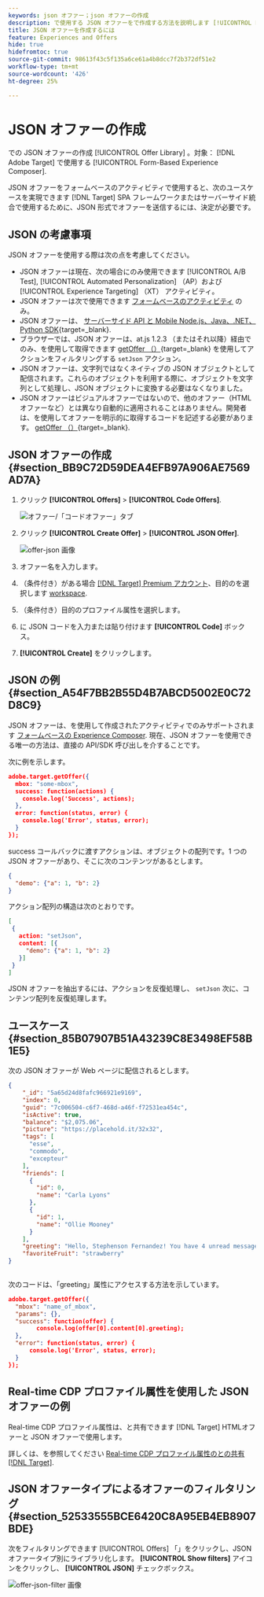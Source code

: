 ```yaml
---
keywords: json オファー；json オファーの作成
description: で使用する JSON オファーをで作成する方法を説明します [!UICONTROL Form-Based Experience Composer].
title: JSON オファーを作成するには
feature: Experiences and Offers
hide: true
hidefromtoc: true
source-git-commit: 98613f43c5f135a6ce61a4b8dcc7f2b372df51e2
workflow-type: tm+mt
source-wordcount: '426'
ht-degree: 25%

---
```


# JSON オファーの作成

での JSON オファーの作成 [!UICONTROL Offer Library] 。対象： [!DNL Adobe Target] で使用する [!UICONTROL Form-Based Experience Composer].

JSON オファーをフォームベースのアクティビティで使用すると、次のユースケースを実現できます [!DNL Target] SPA フレームワークまたはサーバーサイド統合で使用するために、JSON 形式でオファーを送信するには、決定が必要です。

## JSON の考慮事項

JSON オファーを使用する際は次の点を考慮してください。

* JSON オファーは現在、次の場合にのみ使用できます [!UICONTROL A/B Test], [!UICONTROL Automated Personalization] （AP）および [!UICONTROL Experience Targeting] （XT） アクティビティ。
* JSON オファーは次で使用できます [フォームベースのアクティビティ](/help/main/c-experiences/form-experience-composer.md) のみ。
* JSON オファーは、 [サーバーサイド API と Mobile Node.js、Java、.NET、Python SDK](https://experienceleague.adobe.com/docs/target-dev/developer/server-side/server-side-overview.html?lang=ja){target=_blank}.
* ブラウザーでは、JSON オファーは、at.js 1.2.3 （またはそれ以降）経由でのみ、を使用して取得できます [getOffer （）](https://experienceleague.adobe.com/docs/target-dev/developer/client-side/at-js-implementation/functions-overview/adobe-target-getoffer.html){target=_blank} を使用してアクションをフィルタリングする `setJson` アクション。
* JSON オファーは、文字列ではなくネイティブの JSON オブジェクトとして配信されます。これらのオブジェクトを利用する際に、オブジェクトを文字列として処理し、JSON オブジェクトに変換する必要はなくなりました。
* JSON オファーはビジュアルオファーではないので、他のオファー（HTML オファーなど）とは異なり自動的に適用されることはありません。開発者は、を使用してオファーを明示的に取得するコードを記述する必要があります。 [getOffer （）](https://experienceleague.adobe.com/docs/target-dev/developer/client-side/at-js-implementation/functions-overview/adobe-target-getoffer.html){target=_blank}.

## JSON オファーの作成 {#section_BB9C72D59DEA4EFB97A906AE7569AD7A}

1. クリック **[!UICONTROL Offers]** > **[!UICONTROL Code Offers]**.

   ![オファー/「コードオファー」タブ](/help/main/c-experiences/c-manage-content/assets/code-offers-tab-new.png)

1. クリック **[!UICONTROL Create Offer]** > **[!UICONTROL JSON Offer]**.

   ![offer-json 画像](assets/offer-json-new.png)

1. オファー名を入力します。
1. （条件付き）がある場合 [[!DNL Target] Premium アカウント](/help/main/c-intro/intro.md#premium)、目的のを選択します [workspace](/help/main/administrating-target/c-user-management/property-channel/property-channel.md#workspace).
1. （条件付き）目的のプロファイル属性を選択します。
1. に JSON コードを入力または貼り付けます **[!UICONTROL Code]** ボックス。
1. **[!UICONTROL Create]** をクリックします。

## JSON の例 {#section_A54F7BB2B55D4B7ABCD5002E0C72D8C9}

JSON オファーは、を使用して作成されたアクティビティでのみサポートされます [フォームベースの Experience Composer](/help/main/c-experiences/form-experience-composer.md). 現在、JSON オファーを使用できる唯一の方法は、直接の API/SDK 呼び出しを介することです。

次に例を示します。

```json
adobe.target.getOffer({ 
  mbox: "some-mbox", 
  success: function(actions) { 
    console.log('Success', actions); 
  }, 
  error: function(status, error) { 
    console.log('Error', status, error); 
  } 
});
```

success コールバックに渡すアクションは、オブジェクトの配列です。1 つの JSON オファーがあり、そこに次のコンテンツがあるとします。

```json
{ 
  "demo": {"a": 1, "b": 2} 
}
```

アクション配列の構造は次のとおりです。

```json
[ 
 { 
   action: "setJson", 
   content: [{ 
     "demo": {"a": 1, "b": 2} 
   }] 
 }  
]
```

JSON オファーを抽出するには、アクションを反復処理し、 `setJson` 次に、コンテンツ配列を反復処理します。

## ユースケース {#section_85B07907B51A43239C8E3498EF58B1E5}

次の JSON オファーが Web ページに配信されるとします。

```json
{ 
    "_id": "5a65d24d8fafc966921e9169", 
    "index": 0, 
    "guid": "7c006504-c6f7-468d-a46f-f72531ea454c", 
    "isActive": true, 
    "balance": "$2,075.06", 
    "picture": "https://placehold.it/32x32", 
    "tags": [ 
      "esse", 
      "commodo", 
      "excepteur"
    ], 
    "friends": [ 
      { 
        "id": 0, 
        "name": "Carla Lyons" 
      }, 
      { 
        "id": 1, 
        "name": "Ollie Mooney" 
      } 
    ], 
    "greeting": "Hello, Stephenson Fernandez! You have 4 unread messages.", 
    "favoriteFruit": "strawberry" 
} 
  
```

次のコードは、「greeting」属性にアクセスする方法を示しています。

```json
adobe.target.getOffer({   
  "mbox": "name_of_mbox", 
  "params": {}, 
  "success": function(offer) {           
        console.log(offer[0].content[0].greeting); 
  },   
  "error": function(status, error) {           
      console.log('Error', status, error); 
  } 
});
```

## Real-time CDP プロファイル属性を使用した JSON オファーの例

Real-time CDP プロファイル属性は、と共有できます [!DNL Target] HTMLオファーと JSON オファーで使用します。

詳しくは、を参照してください [Real-time CDP プロファイル属性のとの共有 [!DNL Target]](/help/main/c-integrating-target-with-mac/integrating-with-rtcdp.md#rtcdp-profile-attributes).

## JSON オファータイプによるオファーのフィルタリング {#section_52533555BCE6420C8A95EB4EB8907BDE}

次をフィルタリングできます [!UICONTROL Offers] 「」をクリックし、JSON オファータイプ別にライブラリ化します。 **[!UICONTROL Show filters]** アイコンをクリックし、 **[!UICONTROL JSON]** チェックボックス。

![offer-json-filter 画像](assets/offer-json-filter-new.png)